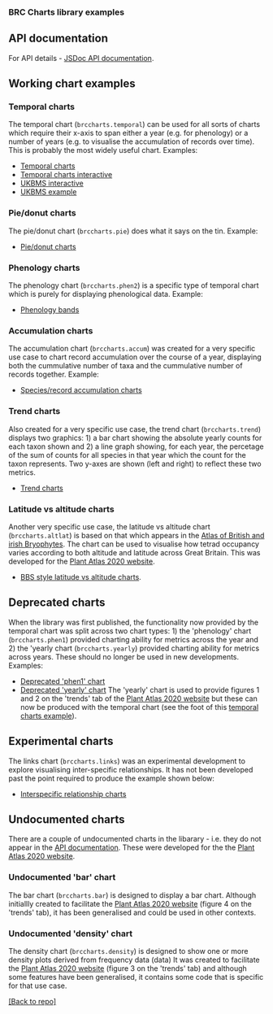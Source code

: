 ### BRC Charts library examples

## API documentation
For API details - [JSDoc API documentation](https://biologicalrecordscentre.github.io/brc-charts/docs/api/).

## Working chart examples

### Temporal charts
The temporal chart (`brccharts.temporal`) can be used for all sorts of charts which require 
their x-axis to span either a year (e.g. for phenology) or a number of years (e.g. to visualise
the accumulation of records over time). This is probably the most widely useful chart. Examples:
- [Temporal charts](example-8.html)
- [Temporal charts interactive](example-9.html)
- [UKBMS interactive](example-ukbms-1.html)
- [UKBMS example](example-ukbms-2.html)

### Pie/donut charts
The pie/donut chart (`brccharts.pie`) does what it says on the tin. Example:
- [Pie/donut charts](example-1.html)

### Phenology charts
The phenology chart (`brccharts.phen2`) is a specific type of temporal chart which
is purely for displaying phenological data. Example:
- [Phenology bands](example-10.html)

### Accumulation charts
The accumulation chart (`brccharts.accum`) was created for a very specific use case to chart record accumulation
over the course of a year, displaying both the cummulative number of taxa and
the cummulative number of records together. Example:
- [Species/record accumulation charts](example-3.html)

### Trend charts
Also created for a very specific use case, the trend chart (`brccharts.trend`) displays two graphics: 1) a bar 
chart showing the absolute yearly counts for each taxon shown and 2) a line graph showing, 
for each year, the percetage of the sum of counts for all species in that year 
which the count for the taxon represents. Two y-axes are shown (left and right) to reflect these
two metrics.
- [Trend charts](example-5.html)

### Latitude vs altitude charts
Another very specific use case, the latitude vs altitude chart (`brccharts.altlat`) is based on that which appears in the 
[Atlas of British and irish Bryophytes](https://www.britishbryologicalsociety.org.uk/publications/atlas-of-british-and-irish-bryophytes/).
The chart can be used to visualise how tetrad occupancy varies according to both altitude and latitude across Great Britain. This was developed for the [Plant Atlas 2020 website](https://plantatlas2020.org/).
- [BBS style latitude vs altitude charts](example-7.html). 

## Deprecated charts
When the library was first published, the functionality now provided by the temporal chart
was split across two chart types: 1) the 'phenology' chart (`brccharts.phen1`) provided charting ability for metrics
across the year and 2) the 'yearly chart (`brccharts.yearly`) provided charting ability for metrics across years. These
should no longer be used in new developments. Examples:
- [Deprecated 'phen1' chart](example-2.html)
- [Deprecated 'yearly' chart](example-6.html)
The 'yearly' chart is used to provide figures 1 and 2 on the 'trends' tab of the [Plant Atlas 2020 website](https://plantatlas2020.org/)
but these can now be produced with the temporal chart (see the foot of this [temporal charts example](example-8.html)).

## Experimental charts
The links chart (`brccharts.links`) was an experimental development to explore visualising inter-specific relationships.
It has not been developed past the point required to produce the example shown below:
- [Interspecific relationship charts](example-4.html)

## Undocumented charts
There are a couple of undocumented charts in the libarary - i.e. they do not appear in 
the [API documentation](https://biologicalrecordscentre.github.io/brc-charts/docs/api/). 
These were developed for the the [Plant Atlas 2020 website](https://plantatlas2020.org/).

### Undocumented 'bar' chart
The bar chart (`brccharts.bar`) is designed to display a bar chart.
Although initiallly created to facilitate the [Plant Atlas 2020 website](https://plantatlas2020.org/)
(figure 4 on the 'trends' tab),
it has been generalised and could be used in other contexts.

### Undocumented 'density' chart
The density chart (`brccharts.density`) is designed to show one or more density plots
derived from frequency data (data)
It was created to facilitate the [Plant Atlas 2020 website](https://plantatlas2020.org/)
(figure 3 on the 'trends' tab)
and although some features have been generalised, it contains some
code that is specific for that use case.

[[Back to repo]](https://github.com/BiologicalRecordsCentre/brc-charts)










